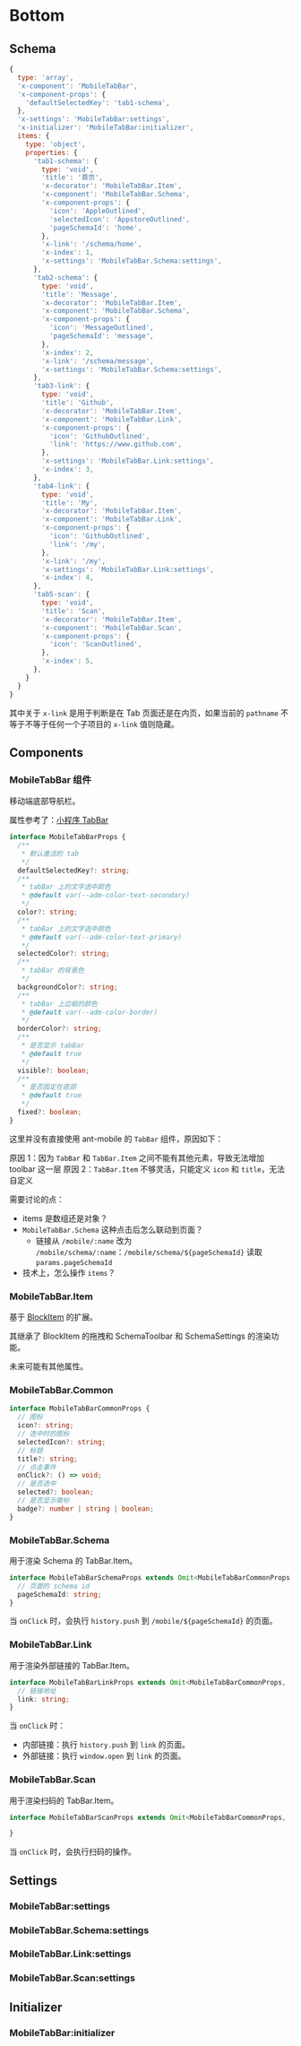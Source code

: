 # Bottom

## Schema

```js
{
  type: 'array',
  'x-component': 'MobileTabBar',
  'x-component-props': {
    'defaultSelectedKey': 'tab1-schema',
  },
  'x-settings': 'MobileTabBar:settings',
  'x-initializer': 'MobileTabBar:initializer',
  items: {
    type: 'object',
    properties: {
      'tab1-schema': {
        type: 'void',
        'title': '首页',
        'x-decorator': 'MobileTabBar.Item',
        'x-component': 'MobileTabBar.Schema',
        'x-component-props': {
          'icon': 'AppleOutlined',
          'selectedIcon': 'AppstoreOutlined',
          'pageSchemaId': 'home',
        },
        'x-link': '/schema/home',
        'x-index': 1,
        'x-settings': 'MobileTabBar.Schema:settings',
      },
      'tab2-schema': {
        type: 'void',
        'title': 'Message',
        'x-decorator': 'MobileTabBar.Item',
        'x-component': 'MobileTabBar.Schema',
        'x-component-props': {
          'icon': 'MessageOutlined',
          'pageSchemaId': 'message',
        },
        'x-index': 2,
        'x-link': '/schema/message',
        'x-settings': 'MobileTabBar.Schema:settings',
      },
      'tab3-link': {
        type: 'void',
        'title': 'Github',
        'x-decorator': 'MobileTabBar.Item',
        'x-component': 'MobileTabBar.Link',
        'x-component-props': {
          'icon': 'GithubOutlined',
          'link': 'https://www.github.com',
        },
        'x-settings': 'MobileTabBar.Link:settings',
        'x-index': 3,
      },
      'tab4-link': {
        type: 'void',
        'title': 'My',
        'x-decorator': 'MobileTabBar.Item',
        'x-component': 'MobileTabBar.Link',
        'x-component-props': {
          'icon': 'GithubOutlined',
          'link': '/my',
        },
        'x-link': '/my',
        'x-settings': 'MobileTabBar.Link:settings',
        'x-index': 4,
      },
      'tab5-scan': {
        type: 'void',
        'title': 'Scan',
        'x-decorator': 'MobileTabBar.Item',
        'x-component': 'MobileTabBar.Scan',
        'x-component-props': {
          'icon': 'ScanOutlined',
        },
        'x-index': 5,
      },
    }
  }
}
```

其中关于 `x-link` 是用于判断是在 Tab 页面还是在内页，如果当前的 `pathname` 不等于不等于任何一个子项目的 `x-link` 值则隐藏。

## Components

### MobileTabBar 组件

移动端底部导航栏。

属性参考了：[小程序 TabBar](https://developers.weixin.qq.com/miniprogram/dev/reference/configuration/app.html#tabBar)

```ts
interface MobileTabBarProps {
  /**
   * 默认激活的 tab
   */
  defaultSelectedKey?: string;
  /**
   * tabBar 上的文字选中颜色
   * @default var(--adm-color-text-secondary)
   */
  color?: string;
  /**
   * tabBar 上的文字选中颜色
   * @default var(--adm-color-text-primary)
   */
  selectedColor?: string;
  /**
   * tabBar 的背景色
   */
  backgroundColor?: string;
  /**
   * tabBar 上边框的颜色
   * @default var(--adm-color-border)
   */
  borderColor?: string;
  /**
   * 是否显示 tabBar
   * @default true
   */
  visible?: boolean;
  /**
   * 是否固定在底部
   * @default true
   */
  fixed?: boolean;
}
```

这里并没有直接使用 ant-mobile 的 `TabBar` 组件，原因如下：

原因 1：因为 `TabBar` 和 `TabBar.Item` 之间不能有其他元素，导致无法增加 toolbar 这一层
原因 2：`TabBar.Item` 不够灵活，只能定义 `icon` 和 `title`，无法自定义

需要讨论的点：

- items 是数组还是对象？
- `MobileTabBar.Schema` 这种点击后怎么联动到页面？
  - 链接从 `/mobile/:name` 改为 `/mobile/schema/:name`：`/mobile/schema/${pageSchemaId}` 读取 `params.pageSchemaId`
- 技术上，怎么操作 `items`？

### MobileTabBar.Item

基于 [BlockItem](https://client.docs.nocobase.com/components/block-item) 的扩展。

其继承了 BlockItem 的拖拽和 SchemaToolbar 和 SchemaSettings 的渲染功能。

未来可能有其他属性。

### MobileTabBar.Common

```ts
interface MobileTabBarCommonProps {
  // 图标
  icon?: string;
  // 选中时的图标
  selectedIcon?: string;
  // 标题
  title?: string;
  // 点击事件
  onClick?: () => void;
  // 是否选中
  selected?: boolean;
  // 是否显示徽标
  badge?: number | string | boolean;
}
```

### MobileTabBar.Schema

用于渲染 Schema 的 TabBar.Item。

```ts
interface MobileTabBarSchemaProps extends Omit<MobileTabBarCommonProps, 'onClick'> {
  // 页面的 schema id
  pageSchemaId: string;
}
```

当 `onClick` 时，会执行 `history.push` 到 `/mobile/${pageSchemaId}` 的页面。

### MobileTabBar.Link

用于渲染外部链接的 TabBar.Item。

```ts
interface MobileTabBarLinkProps extends Omit<MobileTabBarCommonProps, 'onClick'> {
  // 链接地址
  link: string;
}
```

当 `onClick` 时：

- 内部链接：执行 `history.push` 到 `link` 的页面。
- 外部链接：执行 `window.open` 到 `link` 的页面。

### MobileTabBar.Scan

用于渲染扫码的 TabBar.Item。

```ts
interface MobileTabBarScanProps extends Omit<MobileTabBarCommonProps, 'onClick'> {

}
```

当 `onClick` 时，会执行扫码的操作。

## Settings

### MobileTabBar:settings

### MobileTabBar.Schema:settings

### MobileTabBar.Link:settings

### MobileTabBar.Scan:settings

## Initializer

### MobileTabBar:initializer
